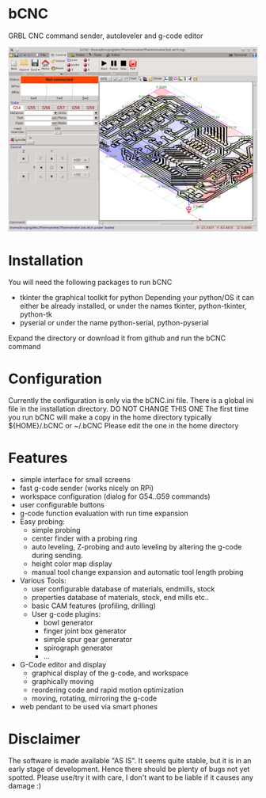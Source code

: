 bCNC
====

GRBL CNC command sender, autoleveler and g-code editor

![bCNC screenshot](https://raw.githubusercontent.com/vlachoudis/bCNC/doc/Screenshots/bCNC.png)

# Installation
You will need the following packages to run bCNC
- tkinter the graphical toolkit for python
  Depending your python/OS it can either be already installed,
  or under the names tkinter, python-tkinter, python-tk
- pyserial or under the name python-serial, python-pyserial

Expand the directory or download it from github
and run the bCNC command

# Configuration
Currently the configuration is only via the bCNC.ini file.
There is a global ini file in the installation directory.
DO NOT CHANGE THIS ONE
The first time you run bCNC will make a copy in the home
directory typically ${HOME}/.bCNC  or ~/.bCNC
Please edit the one in the home directory

# Features
- simple interface for small screens
- fast g-code sender (works nicely on RPi)
- workspace configuration (dialog for G54..G59 commands)
- user configurable buttons
- g-code function evaluation with run time expansion
- Easy probing:
  - simple probing
  - center finder with a probing ring
  - auto leveling, Z-probing and auto leveling by altering the g-code during
    sending.
  - height color map display
  - manual tool change expansion and automatic tool length probing
- Various Tools:
  - user configurable database of materials, endmills, stock
  - properties database of materials, stock, end mills etc..
  - basic CAM features (profiling, drilling)
  - User g-code plugins:
    - bowl generator
    - finger joint box generator
    - simple spur gear generator
    - spirograph generator
    - ...
- G-Code editor and display
    - graphical display of the g-code, and workspace
    - graphically moving
    - reordering code and rapid motion optimization
    - moving, rotating, mirroring the g-code
- web pendant to be used via smart phones

# Disclaimer
  The software is made available "AS IS". It seems quite stable, but it is in
  an early stage of development.  Hence there should be plenty of bugs not yet
  spotted. Please use/try it with care, I don't want to be liable if it causes
  any damage :)
